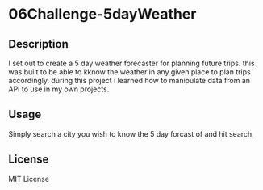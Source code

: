 # 06Challenge-5dayWeather
## Description

I set out to create a 5 day weather forecaster for planning future trips. this was built to be able to kknow the weather in any given place to plan trips accordingly. during this project i learned how to manipulate data from an API to use in my own projects.




## Usage

Simply search a city you wish to know the 5 day forcast of and hit search.

## License

MIT License

